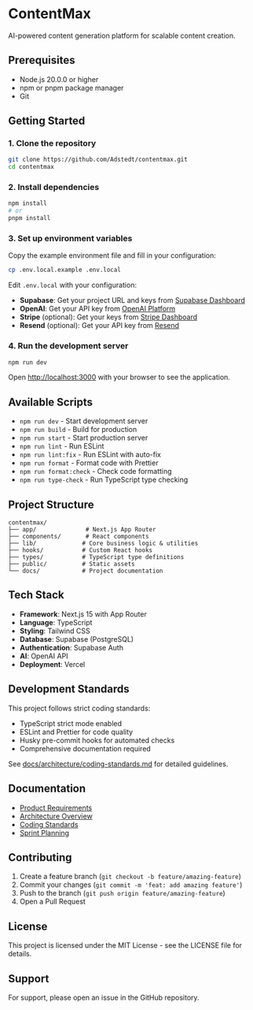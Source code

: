 # ContentMax

AI-powered content generation platform for scalable content creation.

## Prerequisites

- Node.js 20.0.0 or higher
- npm or pnpm package manager
- Git

## Getting Started

### 1. Clone the repository

```bash
git clone https://github.com/Adstedt/contentmax.git
cd contentmax
```

### 2. Install dependencies

```bash
npm install
# or
pnpm install
```

### 3. Set up environment variables

Copy the example environment file and fill in your configuration:

```bash
cp .env.local.example .env.local
```

Edit `.env.local` with your configuration:

- **Supabase**: Get your project URL and keys from [Supabase Dashboard](https://supabase.com)
- **OpenAI**: Get your API key from [OpenAI Platform](https://platform.openai.com)
- **Stripe** (optional): Get your keys from [Stripe Dashboard](https://stripe.com)
- **Resend** (optional): Get your API key from [Resend](https://resend.com)

### 4. Run the development server

```bash
npm run dev
```

Open [http://localhost:3000](http://localhost:3000) with your browser to see the application.

## Available Scripts

- `npm run dev` - Start development server
- `npm run build` - Build for production
- `npm run start` - Start production server
- `npm run lint` - Run ESLint
- `npm run lint:fix` - Run ESLint with auto-fix
- `npm run format` - Format code with Prettier
- `npm run format:check` - Check code formatting
- `npm run type-check` - Run TypeScript type checking

## Project Structure

```
contentmax/
├── app/              # Next.js App Router
├── components/       # React components
├── lib/             # Core business logic & utilities
├── hooks/           # Custom React hooks
├── types/           # TypeScript type definitions
├── public/          # Static assets
└── docs/            # Project documentation
```

## Tech Stack

- **Framework**: Next.js 15 with App Router
- **Language**: TypeScript
- **Styling**: Tailwind CSS
- **Database**: Supabase (PostgreSQL)
- **Authentication**: Supabase Auth
- **AI**: OpenAI API
- **Deployment**: Vercel

## Development Standards

This project follows strict coding standards:

- TypeScript strict mode enabled
- ESLint and Prettier for code quality
- Husky pre-commit hooks for automated checks
- Comprehensive documentation required

See [docs/architecture/coding-standards.md](docs/architecture/coding-standards.md) for detailed guidelines.

## Documentation

- [Product Requirements](docs/prd.md)
- [Architecture Overview](docs/architecture/)
- [Coding Standards](docs/architecture/coding-standards.md)
- [Sprint Planning](docs/stories/)

## Contributing

1. Create a feature branch (`git checkout -b feature/amazing-feature`)
2. Commit your changes (`git commit -m 'feat: add amazing feature'`)
3. Push to the branch (`git push origin feature/amazing-feature`)
4. Open a Pull Request

## License

This project is licensed under the MIT License - see the LICENSE file for details.

## Support

For support, please open an issue in the GitHub repository.

